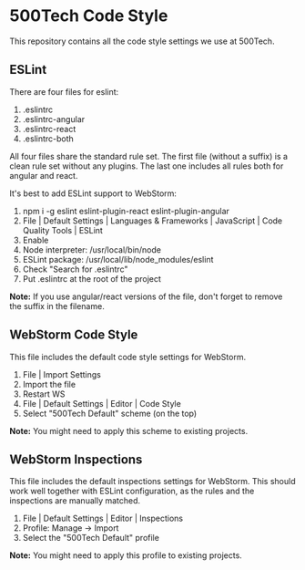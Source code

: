 # 500Tech Code Style

This repository contains all the code style settings we use at 500Tech.
 

## ESLint

There are four files for eslint:

1. .eslintrc
2. .eslintrc-angular
3. .eslintrc-react
4. .eslintrc-both

All four files share the standard rule set. The first file (without a suffix)
is a clean rule set without any plugins. The last one includes all rules both
for angular and react.

It's best to add ESLint support to WebStorm:

  1. npm i -g eslint eslint-plugin-react eslint-plugin-angular
  2. File | Default Settings | Languages & Frameworks | JavaScript | Code Quality Tools | ESLint
  3. Enable
  4. Node interpreter: /usr/local/bin/node
  5. ESLint package: /usr/local/lib/node_modules/eslint
  6. Check "Search for .eslintrc"
  7. Put .eslintrc at the root of the project

**Note:** If you use angular/react versions of the file,
          don't forget to remove the suffix in the filename.


## WebStorm Code Style

This file includes the default code style settings for WebStorm.

  1. File | Import Settings
  2. Import the file
  3. Restart WS
  4. File | Default Settings | Editor | Code Style
  5. Select "500Tech Default" scheme (on the top)
  
**Note:** You might need to apply this scheme to existing projects. 


## WebStorm Inspections

This file includes the default inspections settings for WebStorm.
This should work well together with ESLint configuration,
as the rules and the inspections are manually matched.

  1. File | Default Settings | Editor | Inspections
  2. Profile: Manage → Import
  3. Select the "500Tech Default" profile

**Note:** You might need to apply this profile to existing projects.
